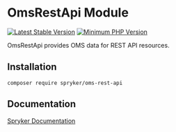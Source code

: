 # OmsRestApi Module
[![Latest Stable Version](https://poser.pugx.org/spryker/oms-rest-api/v/stable.svg)](https://packagist.org/packages/spryker/oms-rest-api)
[![Minimum PHP Version](https://img.shields.io/badge/php-%3E%3D%208.2-8892BF.svg)](https://php.net/)

OmsRestApi provides OMS data for REST API resources.

## Installation

```
composer require spryker/oms-rest-api
```

## Documentation

[Spryker Documentation](https://docs.spryker.com)

